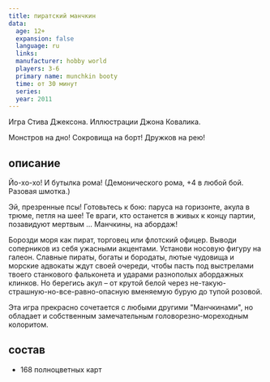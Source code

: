 ```yaml
---
title: пиратский манчкин
data:
  age: 12+
  expansion: false
  language: ru
  links: 
  manufacturer: hobby world
  players: 3-6
  primary name: munchkin booty
  time: от 30 минут
  series: 
  year: 2011
---
```


Игра Стива Джексона. Иллюстрации Джона Ковалика.

Монстров на дно! Сокровища на борт! Дружков на рею!

## описание

Йо-хо-хо! И бутылка рома! (Демонического рома, +4 в любой бой. Разовая шмотка.)

Эй, презренные псы! Готовьтесь к бою: паруса на горизонте, акула в трюме, петля на шее! Те враги, кто останется в живых к концу партии, позавидуют мертвым ... Манчкины, на абордаж!

Борозди моря как пират, торговец или флотский офицер. Выводи соперников из себя ужасными акцентами. Установи носовую фигуру на галеон. Славные пираты, богаты и бородаты, лютые чудовища и морские адвокаты ждут своей очереди, чтобы пасть под выстрелами твоего станкового фальконета и ударами разнополых абордажных клинков. Но берегись акул – от крутой белой через не-такую-страшную-но-все-равно-опасную вменяемую бурую до тупой розовой.

Эта игра прекрасно сочетается с любыми другими "Манчкинами", но обладает и собственным замечательным головорезно-мореходным колоритом.

## состав

- 168 полноцветных карт
